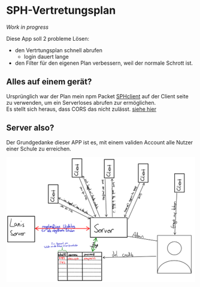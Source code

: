 # SPH-Vertretungsplan

<i>Work in progress</i>

Diese App soll 2 probleme Lösen:

- den Vertrtungsplan schnell abrufen
    - login dauert lange
- den Filter für den eigenen Plan verbessern, weil der normale Schrott ist. 

## Alles auf einem gerät?
Ursprünglich war der Plan mein npm Packet <a href="https://www.npmjs.com/package/sphclient">SPHclient</a> auf der Client seite zu verwenden, um ein Serverloses abrufen zur ermöglichen. <br> Es stellt sich heraus, dass CORS das nicht zulässt. <a href="https://ionicframework.com/docs/troubleshooting/cors">siehe hier</a>

## Server also?
Der Grundgedanke dieser APP ist es, mit einem validen Account alle Nutzer einer Schule zu erreichen. 

<img src="concept.png">